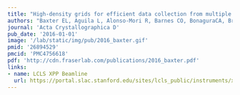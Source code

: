 ```yaml
---
title: "High-density grids for efficient data collection from multiple crystals."
authors: "Baxter EL, Aguila L, Alonso-Mori R, Barnes CO, BonaguraCA, Brehmer W, Brunger AT, Calero G, Caradoc-Davies TT, Chatterjee R, Degrado WF, **Fraser JS**, Ibrahim M, Kern J, Kobilka BK, Kruse AC, Larsson KM, Lemke HT, Lyubimov AY, Manglik A, McPhillips SE, Norgren E, Pang SS, Soltis SM, Song J, Thomaston J, Tsai Y, Weis WI, **Woldeyes RA**, Yachandra V, Yano J, Zouni A, Cohen AE."
journal: 'Acta Crystallographica D'
pub_date: '2016-01-01'
image: '/lab/static/img/pub/2016_baxter.gif'
pmid: '26894529'
pmcid: 'PMC4756618'
pdf: 'http://cdn.fraserlab.com/publications/2016_baxter.pdf'
links:
- name: LCLS XPP Beamline
  url: https://portal.slac.stanford.edu/sites/lcls_public/instruments/xpp/Pages/default.aspx
---
```

